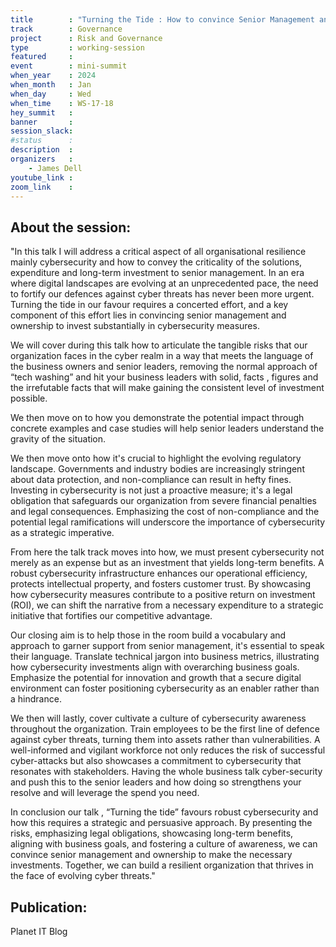 ```yaml
---
title        : "Turning the Tide : How to convince Senior Management and Ownership to invest in Cybersecurity"
track        : Governance
project      : Risk and Governance
type         : working-session
featured     :
event        : mini-summit
when_year    : 2024
when_month   : Jan
when_day     : Wed
when_time    : WS-17-18
hey_summit   : 
banner       : 
session_slack:
#status      : 
description  :
organizers   :
    - James Dell     
youtube_link : 
zoom_link    : 
---
```


## About the session:
"In this talk I will address a critical aspect of all organisational resilience mainly cybersecurity and how to convey the criticality of the solutions, expenditure and long-term investment to senior management. In an era where digital landscapes are evolving at an unprecedented pace, the need to fortify our defences against cyber threats has never been more urgent. Turning the tide in our favour requires a concerted effort, and a key component of this effort lies in convincing senior management and ownership to invest substantially in cybersecurity measures.
 
We will cover during this talk how to articulate the tangible risks that our organization faces in the cyber realm in a way that meets the language of the business owners and senior leaders, removing the normal approach of “tech washing” and hit your business leaders with solid, facts , figures and the irrefutable facts that will make gaining the consistent level of investment possible.
 
We then move on to how you demonstrate the potential impact through concrete examples and case studies will help senior leaders understand the gravity of the situation.
 
We then move onto how it's crucial to highlight the evolving regulatory landscape. Governments and industry bodies are increasingly stringent about data protection, and non-compliance can result in hefty fines. Investing in cybersecurity is not just a proactive measure; it's a legal obligation that safeguards our organization from severe financial penalties and legal consequences. Emphasizing the cost of non-compliance and the potential legal ramifications will underscore the importance of cybersecurity as a strategic imperative.
 
From here the talk track moves into how, we must present cybersecurity not merely as an expense but as an investment that yields long-term benefits. A robust cybersecurity infrastructure enhances our operational efficiency, protects intellectual property, and fosters customer trust. By showcasing how cybersecurity measures contribute to a positive return on investment (ROI), we can shift the narrative from a necessary expenditure to a strategic initiative that fortifies our competitive advantage.
 
Our closing aim is to help those in the room build a vocabulary and approach to garner support from senior management, it's essential to speak their language. Translate technical jargon into business metrics, illustrating how cybersecurity investments align with overarching business goals. Emphasize the potential for innovation and growth that a secure digital environment can foster positioning cybersecurity as an enabler rather than a hindrance.
 
We then will lastly, cover cultivate a culture of cybersecurity awareness throughout the organization. Train employees to be the first line of defence against cyber threats, turning them into assets rather than vulnerabilities. A well-informed and vigilant workforce not only reduces the risk of successful cyber-attacks but also showcases a commitment to cybersecurity that resonates with stakeholders. Having the whole business talk cyber-security and push this to the senior leaders and how doing so strengthens your resolve and will leverage the spend you need.
 
In conclusion our talk , “Turning the tide” favours robust cybersecurity and how this requires a strategic and persuasive approach. By presenting the risks, emphasizing legal obligations, showcasing long-term benefits, aligning with business goals, and fostering a culture of awareness, we can convince senior management and ownership to make the necessary investments. Together, we can build a resilient organization that thrives in the face of evolving cyber threats."

## Publication:
Planet IT Blog
